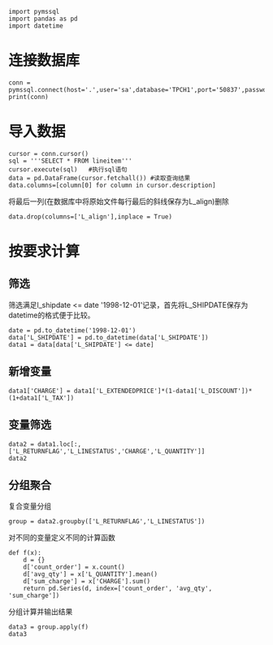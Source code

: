 ```
import pymssql
import pandas as pd
import datetime
```

# 连接数据库
```
conn = pymssql.connect(host='.',user='sa',database='TPCH1',port='50837',password='1234',charset="utf8")
print(conn)
```

# 导入数据
```
cursor = conn.cursor()
sql = '''SELECT * FROM lineitem'''
cursor.execute(sql)   #执行sql语句
data = pd.DataFrame(cursor.fetchall()) #读取查询结果
data.columns=[column[0] for column in cursor.description]
```
将最后一列(在数据库中将原始文件每行最后的斜线保存为L_align)删除
```
data.drop(columns=['L_align'],inplace = True)
```

# 按要求计算
## 筛选
筛选满足l_shipdate <= date '1998-12-01'记录，首先将L_SHIPDATE保存为datetime的格式便于比较。
```
date = pd.to_datetime('1998-12-01')
data['L_SHIPDATE'] = pd.to_datetime(data['L_SHIPDATE'])
data1 = data[data['L_SHIPDATE'] <= date]
```
## 新增变量
```
data1['CHARGE'] = data1['L_EXTENDEDPRICE']*(1-data1['L_DISCOUNT'])*(1+data1['L_TAX'])
```
## 变量筛选
```
data2 = data1.loc[:,['L_RETURNFLAG','L_LINESTATUS','CHARGE','L_QUANTITY']]
data2
```
## 分组聚合
复合变量分组
```
group = data2.groupby(['L_RETURNFLAG','L_LINESTATUS'])
```
对不同的变量定义不同的计算函数
```
def f(x):
    d = {}
    d['count_order'] = x.count()
    d['avg_qty'] = x['L_QUANTITY'].mean()
    d['sum_charge'] = x['CHARGE'].sum()
    return pd.Series(d, index=['count_order', 'avg_qty', 'sum_charge'])
```
分组计算并输出结果
```
data3 = group.apply(f)
data3
```
